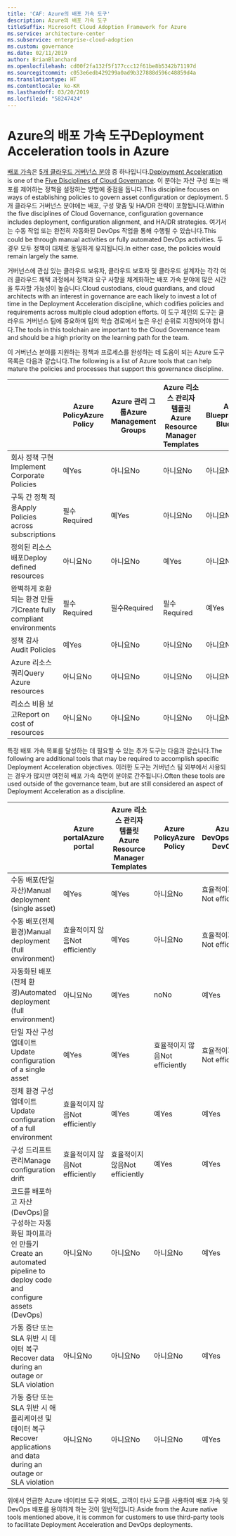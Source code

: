 ```yaml
---
title: 'CAF: Azure의 배포 가속 도구'
description: Azure의 배포 가속 도구
titleSuffix: Microsoft Cloud Adoption Framework for Azure
ms.service: architecture-center
ms.subservice: enterprise-cloud-adoption
ms.custom: governance
ms.date: 02/11/2019
author: BrianBlanchard
ms.openlocfilehash: cd00f2fa132f5f177ccc12f61be8b5342b71197d
ms.sourcegitcommit: c053e6edb429299a0ad9b327888d596c48859d4a
ms.translationtype: HT
ms.contentlocale: ko-KR
ms.lasthandoff: 03/20/2019
ms.locfileid: "58247424"
---
```

# <a name="deployment-acceleration-tools-in-azure"></a><span data-ttu-id="052d7-103">Azure의 배포 가속 도구</span><span class="sxs-lookup"><span data-stu-id="052d7-103">Deployment Acceleration tools in Azure</span></span>

<span data-ttu-id="052d7-104">[배포 가속](overview.md)은 [5개 클라우드 거버넌스 분야](../governance-disciplines.md) 중 하나입니다.</span><span class="sxs-lookup"><span data-stu-id="052d7-104">[Deployment Acceleration](overview.md) is one of the [Five Disciplines of Cloud Governance](../governance-disciplines.md).</span></span> <span data-ttu-id="052d7-105">이 분야는 자산 구성 또는 배포를 제어하는 정책을 설정하는 방법에 중점을 둡니다.</span><span class="sxs-lookup"><span data-stu-id="052d7-105">This discipline focuses on ways of establishing policies to govern asset configuration or deployment.</span></span> <span data-ttu-id="052d7-106">5개 클라우드 거버넌스 분야에는 배포, 구성 맞춤 및 HA/DR 전략이 포함됩니다.</span><span class="sxs-lookup"><span data-stu-id="052d7-106">Within the five disciplines of Cloud Governance, configuration governance includes deployment, configuration alignment, and HA/DR strategies.</span></span> <span data-ttu-id="052d7-107">여기서는 수동 작업 또는 완전히 자동화된 DevOps 작업을 통해 수행될 수 있습니다.</span><span class="sxs-lookup"><span data-stu-id="052d7-107">This could be through manual activities or fully automated DevOps activities.</span></span> <span data-ttu-id="052d7-108">두 경우 모두 정책이 대체로 동일하게 유지됩니다.</span><span class="sxs-lookup"><span data-stu-id="052d7-108">In either case, the policies would remain largely the same.</span></span>

<span data-ttu-id="052d7-109">거버넌스에 관심 있는 클라우드 보유자, 클라우드 보호자 및 클라우드 설계자는 각각 여러 클라우드 채택 과정에서 정책과 요구 사항을 체계화하는 배포 가속 분야에 많은 시간을 투자할 가능성이 높습니다.</span><span class="sxs-lookup"><span data-stu-id="052d7-109">Cloud custodians, cloud guardians, and cloud architects with an interest in governance are each likely to invest a lot of time in the Deployment Acceleration discipline, which codifies policies and requirements across multiple cloud adoption efforts.</span></span> <span data-ttu-id="052d7-110">이 도구 체인의 도구는 클라우드 거버넌스 팀에 중요하며 팀의 학습 경로에서 높은 우선 순위로 지정되어야 합니다.</span><span class="sxs-lookup"><span data-stu-id="052d7-110">The tools in this toolchain are important to the Cloud Governance team and should be a high priority on the learning path for the team.</span></span>

<span data-ttu-id="052d7-111">이 거버넌스 분야를 지원하는 정책과 프로세스를 완성하는 데 도움이 되는 Azure 도구 목록은 다음과 같습니다.</span><span class="sxs-lookup"><span data-stu-id="052d7-111">The following is a list of Azure tools that can help mature the policies and processes that support this governance discipline.</span></span>

|  | <span data-ttu-id="052d7-112">Azure Policy</span><span class="sxs-lookup"><span data-stu-id="052d7-112">Azure Policy</span></span> | <span data-ttu-id="052d7-113">Azure 관리 그룹</span><span class="sxs-lookup"><span data-stu-id="052d7-113">Azure Management Groups</span></span> | <span data-ttu-id="052d7-114">Azure 리소스 관리자 템플릿</span><span class="sxs-lookup"><span data-stu-id="052d7-114">Azure Resource Manager Templates</span></span> | <span data-ttu-id="052d7-115">Azure Blueprints</span><span class="sxs-lookup"><span data-stu-id="052d7-115">Azure Blueprints</span></span> | <span data-ttu-id="052d7-116">Azure Resource Graph</span><span class="sxs-lookup"><span data-stu-id="052d7-116">Azure Resource Graph</span></span> | <span data-ttu-id="052d7-117">Azure Cost Management</span><span class="sxs-lookup"><span data-stu-id="052d7-117">Azure Cost Management</span></span> |
|---------|---------|---------|---------|---------|---------|---------|
|<span data-ttu-id="052d7-118">회사 정책 구현</span><span class="sxs-lookup"><span data-stu-id="052d7-118">Implement Corporate Policies</span></span>     |<span data-ttu-id="052d7-119">예</span><span class="sxs-lookup"><span data-stu-id="052d7-119">Yes</span></span> |<span data-ttu-id="052d7-120">아니요</span><span class="sxs-lookup"><span data-stu-id="052d7-120">No</span></span>  |<span data-ttu-id="052d7-121">아니요</span><span class="sxs-lookup"><span data-stu-id="052d7-121">No</span></span>  |<span data-ttu-id="052d7-122">아니요</span><span class="sxs-lookup"><span data-stu-id="052d7-122">No</span></span> | <span data-ttu-id="052d7-123">아니요</span><span class="sxs-lookup"><span data-stu-id="052d7-123">No</span></span> |<span data-ttu-id="052d7-124">아니요</span><span class="sxs-lookup"><span data-stu-id="052d7-124">No</span></span> |
|<span data-ttu-id="052d7-125">구독 간 정책 적용</span><span class="sxs-lookup"><span data-stu-id="052d7-125">Apply Policies across subscriptions</span></span>     |<span data-ttu-id="052d7-126">필수</span><span class="sxs-lookup"><span data-stu-id="052d7-126">Required</span></span> |<span data-ttu-id="052d7-127">예</span><span class="sxs-lookup"><span data-stu-id="052d7-127">Yes</span></span>  |<span data-ttu-id="052d7-128">아니요</span><span class="sxs-lookup"><span data-stu-id="052d7-128">No</span></span>  |<span data-ttu-id="052d7-129">아니요</span><span class="sxs-lookup"><span data-stu-id="052d7-129">No</span></span> | <span data-ttu-id="052d7-130">아니요</span><span class="sxs-lookup"><span data-stu-id="052d7-130">No</span></span> |<span data-ttu-id="052d7-131">아니요</span><span class="sxs-lookup"><span data-stu-id="052d7-131">No</span></span> |
|<span data-ttu-id="052d7-132">정의된 리소스 배포</span><span class="sxs-lookup"><span data-stu-id="052d7-132">Deploy defined resources</span></span>     |<span data-ttu-id="052d7-133">아니요</span><span class="sxs-lookup"><span data-stu-id="052d7-133">No</span></span> |<span data-ttu-id="052d7-134">아니요</span><span class="sxs-lookup"><span data-stu-id="052d7-134">No</span></span>  |<span data-ttu-id="052d7-135">예</span><span class="sxs-lookup"><span data-stu-id="052d7-135">Yes</span></span>  |<span data-ttu-id="052d7-136">아니요</span><span class="sxs-lookup"><span data-stu-id="052d7-136">No</span></span> | <span data-ttu-id="052d7-137">아니요</span><span class="sxs-lookup"><span data-stu-id="052d7-137">No</span></span> |<span data-ttu-id="052d7-138">아니요</span><span class="sxs-lookup"><span data-stu-id="052d7-138">No</span></span> |
|<span data-ttu-id="052d7-139">완벽하게 호환되는 환경 만들기</span><span class="sxs-lookup"><span data-stu-id="052d7-139">Create fully compliant environments</span></span>      |<span data-ttu-id="052d7-140">필수</span><span class="sxs-lookup"><span data-stu-id="052d7-140">Required</span></span> |<span data-ttu-id="052d7-141">필수</span><span class="sxs-lookup"><span data-stu-id="052d7-141">Required</span></span>  |<span data-ttu-id="052d7-142">필수</span><span class="sxs-lookup"><span data-stu-id="052d7-142">Required</span></span>  |<span data-ttu-id="052d7-143">예</span><span class="sxs-lookup"><span data-stu-id="052d7-143">Yes</span></span> | <span data-ttu-id="052d7-144">아니요</span><span class="sxs-lookup"><span data-stu-id="052d7-144">No</span></span> |<span data-ttu-id="052d7-145">아니요</span><span class="sxs-lookup"><span data-stu-id="052d7-145">No</span></span> |
|<span data-ttu-id="052d7-146">정책 감사</span><span class="sxs-lookup"><span data-stu-id="052d7-146">Audit Policies</span></span>      |<span data-ttu-id="052d7-147">예</span><span class="sxs-lookup"><span data-stu-id="052d7-147">Yes</span></span> |<span data-ttu-id="052d7-148">아니요</span><span class="sxs-lookup"><span data-stu-id="052d7-148">No</span></span>  |<span data-ttu-id="052d7-149">아니요</span><span class="sxs-lookup"><span data-stu-id="052d7-149">No</span></span>  |<span data-ttu-id="052d7-150">아니요</span><span class="sxs-lookup"><span data-stu-id="052d7-150">No</span></span> | <span data-ttu-id="052d7-151">아니요</span><span class="sxs-lookup"><span data-stu-id="052d7-151">No</span></span> |<span data-ttu-id="052d7-152">아니요</span><span class="sxs-lookup"><span data-stu-id="052d7-152">No</span></span> |
|<span data-ttu-id="052d7-153">Azure 리소스 쿼리</span><span class="sxs-lookup"><span data-stu-id="052d7-153">Query Azure resources</span></span>      |<span data-ttu-id="052d7-154">아니요</span><span class="sxs-lookup"><span data-stu-id="052d7-154">No</span></span> |<span data-ttu-id="052d7-155">아니요</span><span class="sxs-lookup"><span data-stu-id="052d7-155">No</span></span>  |<span data-ttu-id="052d7-156">아니요</span><span class="sxs-lookup"><span data-stu-id="052d7-156">No</span></span>  |<span data-ttu-id="052d7-157">아니요</span><span class="sxs-lookup"><span data-stu-id="052d7-157">No</span></span> |<span data-ttu-id="052d7-158">예</span><span class="sxs-lookup"><span data-stu-id="052d7-158">Yes</span></span> |<span data-ttu-id="052d7-159">아니요</span><span class="sxs-lookup"><span data-stu-id="052d7-159">No</span></span> |
|<span data-ttu-id="052d7-160">리소스 비용 보고</span><span class="sxs-lookup"><span data-stu-id="052d7-160">Report on cost of resources</span></span>      |<span data-ttu-id="052d7-161">아니요</span><span class="sxs-lookup"><span data-stu-id="052d7-161">No</span></span> |<span data-ttu-id="052d7-162">아니요</span><span class="sxs-lookup"><span data-stu-id="052d7-162">No</span></span>  |<span data-ttu-id="052d7-163">아니요</span><span class="sxs-lookup"><span data-stu-id="052d7-163">No</span></span>  |<span data-ttu-id="052d7-164">아니요</span><span class="sxs-lookup"><span data-stu-id="052d7-164">No</span></span> |<span data-ttu-id="052d7-165">아니요</span><span class="sxs-lookup"><span data-stu-id="052d7-165">No</span></span> |<span data-ttu-id="052d7-166">예</span><span class="sxs-lookup"><span data-stu-id="052d7-166">Yes</span></span> |

<span data-ttu-id="052d7-167">특정 배포 가속 목표를 달성하는 데 필요할 수 있는 추가 도구는 다음과 같습니다.</span><span class="sxs-lookup"><span data-stu-id="052d7-167">The following are additional tools that may be required to accomplish specific Deployment Acceleration objectives.</span></span> <span data-ttu-id="052d7-168">이러한 도구는 거버넌스 팀 외부에서 사용되는 경우가 많지만 여전히 배포 가속 측면이 분야로 간주됩니다.</span><span class="sxs-lookup"><span data-stu-id="052d7-168">Often these tools are used outside of the governance team, but are still considered an aspect of Deployment Acceleration as a discipline.</span></span>

|  |<span data-ttu-id="052d7-169">Azure portal</span><span class="sxs-lookup"><span data-stu-id="052d7-169">Azure portal</span></span>  |<span data-ttu-id="052d7-170">Azure 리소스 관리자 템플릿</span><span class="sxs-lookup"><span data-stu-id="052d7-170">Azure Resource Manager Templates</span></span>  |<span data-ttu-id="052d7-171">Azure Policy</span><span class="sxs-lookup"><span data-stu-id="052d7-171">Azure Policy</span></span>  | <span data-ttu-id="052d7-172">Azure DevOps</span><span class="sxs-lookup"><span data-stu-id="052d7-172">Azure DevOps</span></span> | <span data-ttu-id="052d7-173">Azure Backup</span><span class="sxs-lookup"><span data-stu-id="052d7-173">Azure Backup</span></span> | <span data-ttu-id="052d7-174">Azure Site Recovery</span><span class="sxs-lookup"><span data-stu-id="052d7-174">Azure Site Recovery</span></span> |
|---------|---------|---------|---------|---------|---------|---------|
|<span data-ttu-id="052d7-175">수동 배포(단일 자산)</span><span class="sxs-lookup"><span data-stu-id="052d7-175">Manual deployment (single asset)</span></span>     | <span data-ttu-id="052d7-176">예</span><span class="sxs-lookup"><span data-stu-id="052d7-176">Yes</span></span> | <span data-ttu-id="052d7-177">예</span><span class="sxs-lookup"><span data-stu-id="052d7-177">Yes</span></span>  | <span data-ttu-id="052d7-178">아니요</span><span class="sxs-lookup"><span data-stu-id="052d7-178">No</span></span>  | <span data-ttu-id="052d7-179">효율적이지 않음</span><span class="sxs-lookup"><span data-stu-id="052d7-179">Not efficiently</span></span> | <span data-ttu-id="052d7-180">아니요</span><span class="sxs-lookup"><span data-stu-id="052d7-180">No</span></span> | <span data-ttu-id="052d7-181">예</span><span class="sxs-lookup"><span data-stu-id="052d7-181">Yes</span></span> |
|<span data-ttu-id="052d7-182">수동 배포(전체 환경)</span><span class="sxs-lookup"><span data-stu-id="052d7-182">Manual deployment (full environment)</span></span>     | <span data-ttu-id="052d7-183">효율적이지 않음</span><span class="sxs-lookup"><span data-stu-id="052d7-183">Not efficiently</span></span> | <span data-ttu-id="052d7-184">예</span><span class="sxs-lookup"><span data-stu-id="052d7-184">Yes</span></span> | <span data-ttu-id="052d7-185">아니요</span><span class="sxs-lookup"><span data-stu-id="052d7-185">No</span></span>  | <span data-ttu-id="052d7-186">효율적이지 않음</span><span class="sxs-lookup"><span data-stu-id="052d7-186">Not efficiently</span></span> | <span data-ttu-id="052d7-187">아니요</span><span class="sxs-lookup"><span data-stu-id="052d7-187">No</span></span> | <span data-ttu-id="052d7-188">예</span><span class="sxs-lookup"><span data-stu-id="052d7-188">Yes</span></span> |
|<span data-ttu-id="052d7-189">자동화된 배포(전체 환경)</span><span class="sxs-lookup"><span data-stu-id="052d7-189">Automated deployment (full environment)</span></span>     | <span data-ttu-id="052d7-190">아니요</span><span class="sxs-lookup"><span data-stu-id="052d7-190">No</span></span>  | <span data-ttu-id="052d7-191">예</span><span class="sxs-lookup"><span data-stu-id="052d7-191">Yes</span></span>  | <span data-ttu-id="052d7-192">no</span><span class="sxs-lookup"><span data-stu-id="052d7-192">No</span></span>  | <span data-ttu-id="052d7-193">예</span><span class="sxs-lookup"><span data-stu-id="052d7-193">Yes</span></span>  | <span data-ttu-id="052d7-194">no</span><span class="sxs-lookup"><span data-stu-id="052d7-194">No</span></span> | <span data-ttu-id="052d7-195">예</span><span class="sxs-lookup"><span data-stu-id="052d7-195">Yes</span></span> |
|<span data-ttu-id="052d7-196">단일 자산 구성 업데이트</span><span class="sxs-lookup"><span data-stu-id="052d7-196">Update configuration of a single asset</span></span>     | <span data-ttu-id="052d7-197">예</span><span class="sxs-lookup"><span data-stu-id="052d7-197">Yes</span></span> | <span data-ttu-id="052d7-198">예</span><span class="sxs-lookup"><span data-stu-id="052d7-198">Yes</span></span> | <span data-ttu-id="052d7-199">효율적이지 않음</span><span class="sxs-lookup"><span data-stu-id="052d7-199">Not efficiently</span></span> | <span data-ttu-id="052d7-200">효율적이지 않음</span><span class="sxs-lookup"><span data-stu-id="052d7-200">Not efficiently</span></span> | <span data-ttu-id="052d7-201">아니요</span><span class="sxs-lookup"><span data-stu-id="052d7-201">No</span></span> | <span data-ttu-id="052d7-202">예 - 복제 중</span><span class="sxs-lookup"><span data-stu-id="052d7-202">Yes - during replication</span></span> |
|<span data-ttu-id="052d7-203">전체 환경 구성 업데이트</span><span class="sxs-lookup"><span data-stu-id="052d7-203">Update configuration of a full environment</span></span>     | <span data-ttu-id="052d7-204">효율적이지 않음</span><span class="sxs-lookup"><span data-stu-id="052d7-204">Not efficiently</span></span> | <span data-ttu-id="052d7-205">예</span><span class="sxs-lookup"><span data-stu-id="052d7-205">Yes</span></span> | <span data-ttu-id="052d7-206">예</span><span class="sxs-lookup"><span data-stu-id="052d7-206">Yes</span></span> | <span data-ttu-id="052d7-207">예</span><span class="sxs-lookup"><span data-stu-id="052d7-207">Yes</span></span>  | <span data-ttu-id="052d7-208">아니요</span><span class="sxs-lookup"><span data-stu-id="052d7-208">No</span></span> | <span data-ttu-id="052d7-209">예 - 복제 중</span><span class="sxs-lookup"><span data-stu-id="052d7-209">Yes - during replication</span></span> |
|<span data-ttu-id="052d7-210">구성 드리프트 관리</span><span class="sxs-lookup"><span data-stu-id="052d7-210">Manage configuration drift</span></span>     | <span data-ttu-id="052d7-211">효율적이지 않음</span><span class="sxs-lookup"><span data-stu-id="052d7-211">Not efficiently</span></span> | <span data-ttu-id="052d7-212">효율적이지 않음</span><span class="sxs-lookup"><span data-stu-id="052d7-212">Not efficiently</span></span> | <span data-ttu-id="052d7-213">예</span><span class="sxs-lookup"><span data-stu-id="052d7-213">Yes</span></span>  | <span data-ttu-id="052d7-214">예</span><span class="sxs-lookup"><span data-stu-id="052d7-214">Yes</span></span>  | <span data-ttu-id="052d7-215">아니요</span><span class="sxs-lookup"><span data-stu-id="052d7-215">No</span></span> | <span data-ttu-id="052d7-216">예 - 복제 중</span><span class="sxs-lookup"><span data-stu-id="052d7-216">Yes - during replication</span></span> |
|<span data-ttu-id="052d7-217">코드를 배포하고 자산(DevOps)을 구성하는 자동화된 파이프라인 만들기</span><span class="sxs-lookup"><span data-stu-id="052d7-217">Create an automated pipeline to deploy code and configure assets (DevOps)</span></span>     | <span data-ttu-id="052d7-218">아니요</span><span class="sxs-lookup"><span data-stu-id="052d7-218">No</span></span> | <span data-ttu-id="052d7-219">아니요</span><span class="sxs-lookup"><span data-stu-id="052d7-219">No</span></span> | <span data-ttu-id="052d7-220">아니요</span><span class="sxs-lookup"><span data-stu-id="052d7-220">No</span></span> | <span data-ttu-id="052d7-221">예</span><span class="sxs-lookup"><span data-stu-id="052d7-221">Yes</span></span> | <span data-ttu-id="052d7-222">아니요</span><span class="sxs-lookup"><span data-stu-id="052d7-222">No</span></span> | <span data-ttu-id="052d7-223">아니요</span><span class="sxs-lookup"><span data-stu-id="052d7-223">No</span></span> |
|<span data-ttu-id="052d7-224">가동 중단 또는 SLA 위반 시 데이터 복구</span><span class="sxs-lookup"><span data-stu-id="052d7-224">Recover data during an outage or SLA violation</span></span>     | <span data-ttu-id="052d7-225">아니요</span><span class="sxs-lookup"><span data-stu-id="052d7-225">No</span></span> | <span data-ttu-id="052d7-226">아니요</span><span class="sxs-lookup"><span data-stu-id="052d7-226">No</span></span> | <span data-ttu-id="052d7-227">아니요</span><span class="sxs-lookup"><span data-stu-id="052d7-227">No</span></span> | <span data-ttu-id="052d7-228">예</span><span class="sxs-lookup"><span data-stu-id="052d7-228">Yes</span></span> | <span data-ttu-id="052d7-229">예</span><span class="sxs-lookup"><span data-stu-id="052d7-229">Yes</span></span> | <span data-ttu-id="052d7-230">예</span><span class="sxs-lookup"><span data-stu-id="052d7-230">Yes</span></span> |
|<span data-ttu-id="052d7-231">가동 중단 또는 SLA 위반 시 애플리케이션 및 데이터 복구</span><span class="sxs-lookup"><span data-stu-id="052d7-231">Recover applications and data during an outage or SLA violation</span></span>     | <span data-ttu-id="052d7-232">아니요</span><span class="sxs-lookup"><span data-stu-id="052d7-232">No</span></span> | <span data-ttu-id="052d7-233">아니요</span><span class="sxs-lookup"><span data-stu-id="052d7-233">No</span></span> | <span data-ttu-id="052d7-234">아니요</span><span class="sxs-lookup"><span data-stu-id="052d7-234">No</span></span> | <span data-ttu-id="052d7-235">예</span><span class="sxs-lookup"><span data-stu-id="052d7-235">Yes</span></span> | <span data-ttu-id="052d7-236">no</span><span class="sxs-lookup"><span data-stu-id="052d7-236">No</span></span> | <span data-ttu-id="052d7-237">예</span><span class="sxs-lookup"><span data-stu-id="052d7-237">Yes</span></span> |

<span data-ttu-id="052d7-238">위에서 언급한 Azure 네이티브 도구 외에도, 고객이 타사 도구를 사용하여 배포 가속 및 DevOps 배포를 용이하게 하는 것이 일반적입니다.</span><span class="sxs-lookup"><span data-stu-id="052d7-238">Aside from the Azure native tools mentioned above, it is common for customers to use third-party tools to facilitate Deployment Acceleration and DevOps deployments.</span></span>
